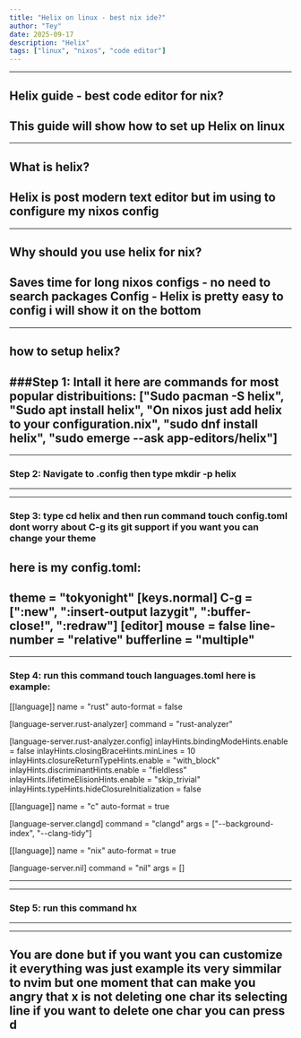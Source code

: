 ```yaml
---
title: "Helix on linux - best nix ide?"
author: "Tey"
date: 2025-09-17
description: "Helix"
tags: ["linux", "nixos", "code editor"]
---
```


---
## Helix guide - best code editor for nix?
This guide will show how to set up Helix on linux
---

---
## What is helix?
Helix is post modern text editor but im using to configure my nixos config
---

---
## Why should you use helix for nix?
**Saves time for long nixos configs** - no need to search packages 
**Config** - Helix is pretty easy to config i will show it on the bottom
---

---
## how to setup helix?
###Step 1: Intall it here are commands for most popular distribuitions: ["Sudo pacman -S helix", "Sudo apt install helix", "On nixos just add helix to your configuration.nix", "sudo dnf install helix", "sudo emerge --ask app-editors/helix"]
---

---
### Step 2: Navigate to .config then type mkdir -p helix 
---

---
### Step 3: type cd helix and then run command touch config.toml dont worry about C-g its git support if you want you can change your theme
## here is my config.toml:
theme = "tokyonight"
[keys.normal]
C-g = [":new", ":insert-output lazygit", ":buffer-close!", ":redraw"]
[editor]
mouse = false
line-number = "relative"
bufferline = "multiple"
---

---
### Step 4: run this command touch languages.toml here is example:
[[language]]
name = "rust"
auto-format = false

[language-server.rust-analyzer]
command = "rust-analyzer"

[language-server.rust-analyzer.config]
inlayHints.bindingModeHints.enable = false
inlayHints.closingBraceHints.minLines = 10
inlayHints.closureReturnTypeHints.enable = "with_block"
inlayHints.discriminantHints.enable = "fieldless"
inlayHints.lifetimeElisionHints.enable = "skip_trivial"
inlayHints.typeHints.hideClosureInitialization = false

[[language]]
name = "c"
auto-format = true

[language-server.clangd]
command = "clangd"
args = ["--background-index", "--clang-tidy"]

[[language]]
name = "nix"
auto-format = true

[language-server.nil]
command = "nil"
args = []

---

---
### Step 5: run this command hx 
---

---
You are done but if you want you can customize it everything was just example its very simmilar to nvim but one moment that can make you angry that x is not deleting one char its selecting line if you want to delete one char you can press d
---

